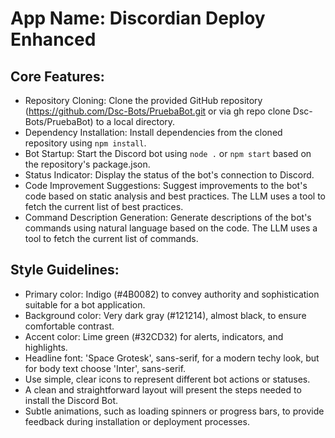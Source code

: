 # **App Name**: Discordian Deploy Enhanced

## Core Features:

- Repository Cloning: Clone the provided GitHub repository (https://github.com/Dsc-Bots/PruebaBot.git or via gh repo clone Dsc-Bots/PruebaBot) to a local directory.
- Dependency Installation: Install dependencies from the cloned repository using `npm install`.
- Bot Startup: Start the Discord bot using `node .` or `npm start` based on the repository's package.json.
- Status Indicator: Display the status of the bot's connection to Discord.
- Code Improvement Suggestions: Suggest improvements to the bot's code based on static analysis and best practices. The LLM uses a tool to fetch the current list of best practices.
- Command Description Generation: Generate descriptions of the bot's commands using natural language based on the code. The LLM uses a tool to fetch the current list of commands.

## Style Guidelines:

- Primary color: Indigo (#4B0082) to convey authority and sophistication suitable for a bot application.
- Background color: Very dark gray (#121214), almost black, to ensure comfortable contrast.
- Accent color: Lime green (#32CD32) for alerts, indicators, and highlights.
- Headline font: 'Space Grotesk', sans-serif, for a modern techy look, but for body text choose 'Inter', sans-serif.
- Use simple, clear icons to represent different bot actions or statuses.
- A clean and straightforward layout will present the steps needed to install the Discord Bot.
- Subtle animations, such as loading spinners or progress bars, to provide feedback during installation or deployment processes.
